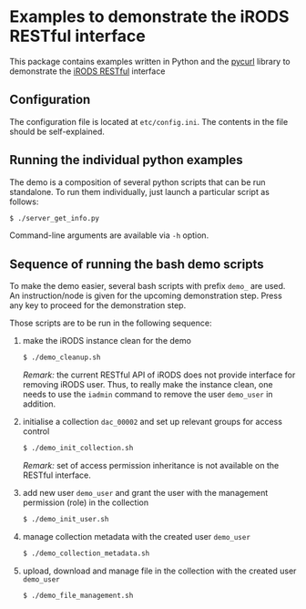 # Examples to demonstrate the iRODS RESTful interface
This package contains examples written in Python and the [pycurl](http://pycurl.sourceforge.net/) library to demonstrate the [iRODS RESTful](https://github.com/DICE-UNC/irods-rest) interface

## Configuration
The configuration file is located at `etc/config.ini`.  The contents in the file should be self-explained.

## Running the individual python examples
The demo is a composition of several python scripts that can be run standalone. To run them individually, just launch a particular script as follows:

```bash
$ ./server_get_info.py
```

Command-line arguments are available via `-h` option.

## Sequence of running the bash demo scripts
To make the demo easier, several bash scripts with prefix `demo_` are used. An instruction/node is given for the upcoming demonstration step.  Press any key to proceed for the demonstration step.

Those scripts are to be run in the following sequence:

1. make the iRODS instance clean for the demo

    ```bash
    $ ./demo_cleanup.sh
    ```

    _Remark:_ the current RESTful API of iRODS does not provide interface for removing iRODS user.  Thus, to really make the instance clean, one needs to use the `iadmin` command to remove the user `demo_user` in addition.

2. initialise a collection `dac_00002` and set up relevant groups for access control

    ```bash
    $ ./demo_init_collection.sh
    ```
    
    _Remark:_ set of access permission inheritance is not available on the RESTful interface.

3. add new user `demo_user` and grant the user with the management permission (role) in the collection

    ```bash
    $ ./demo_init_user.sh
    ```

4. manage collection metadata with the created user `demo_user` 

    ```bash
    $ ./demo_collection_metadata.sh
    ```

5. upload, download and manage file in the collection with the created user `demo_user` 

    ```bash
    $ ./demo_file_management.sh
    ```
